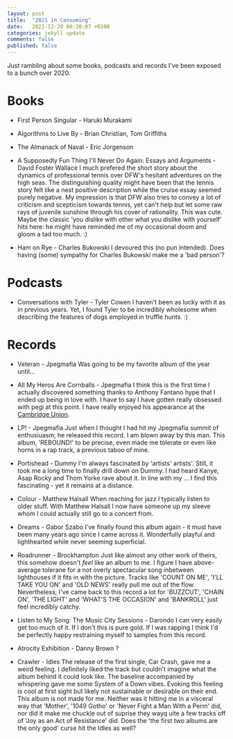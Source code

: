 ```yaml
---
layout: post
title:  "2021 in Consuming"
date:   2021-12-29 00:38:07 +0200
categories: jekyll update
comments: false
published: false
---
```

Just rambling about some books, podcasts and records I've been exposed to a bunch over 2020.

# Books

* First Person Singular - Haruki Murakami

* Algorithms to Live By -  Brian Christian, Tom Griffiths

* The Almanack of Naval -  Eric Jorgenson

* A Supposedly Fun Thing I'll Never Do Again: Essays and Arguments - David Foster Wallace
I much prefered the short story about the dynamics of professional tennis over DFW's hesitant adventures on the high seas. The distinguishing quality might have been that the tennis story felt like a nest positive description while the cruise essay seemed purely negative. My impression is that DFW also tries to convey a lot of criticism and scepticism towards tennis, yet can't help but let some raw rays of juvenile sunshine through his cover of rationality. This was cute. Maybe the classic 'you dislike with other what you dislike with yourself' hits here: he might have reminded me of my occasional doom and gloom a tad too much. :)

* Ham on Rye - Charles Bukowski
I devoured this (no pun intended). Does having (some) sympathy for Charles Bukowski make me a 'bad person'?


# Podcasts

* Conversations with Tyler - Tyler Cowen
I haven't been as lucky with it as in previous years. Yet, I found Tyler to be incredibly wholesome when describing the features of dogs employed in truffle hunts. :)


# Records

* Veteran - Jpegmafia
Was going to be my favorite album of the year until...

* All My Heros Are Cornballs - Jpegmafia
I think this is the first time I actually discovered something thanks to Anthony Fantano hype that I ended up being in love with. I have to say I have gotten really obsessed with pegi at this point. I have really enjoyed his appearance at the [Cambridge Union](https://www.youtube.com/watch?v=3UjNTHSIqU8).

* LP! - Jpegmafia
Just when I thought I had hit my Jpegmafia summit of enthusiuasm, he released this record. I am blown away by this man. This album, 'REBOUND!' to be precise, even made me tolerate or even like horns in a rap track, a previous taboo of mine.

* Portishead - Dummy
I'm always fascinated by 'artists' artists'. Still, it took me a long time to finally drill down on Dummy. I had heard Kanye, Asap Rocky and Thom Yorke rave about it. In line with my ... I find this fascinating - yet it remains at a distance.

* Colour - Matthew Halsall
When reaching for jazz I typically listen to older stuff. With Matthew Halsall I now have someone up my sleeve whom I could actually still go to a concert from.

* Dreams - Gabor Szabo
I've finally found this album again - it must have been many years ago since I came across it. Wonderfully playful and lighthearted while never seeming superficial.

* Roadrunner - Brockhampton
Just like almost any other work of theirs, this somehow doesn't _feel_ like an album to me. I figure I have above-average tolerane for a not overly spectacular song inbetween lighthouses if it fits in with the picture. Tracks like 'COUNT ON ME', 'I'LL TAKE YOU ON' and 'OLD NEWS' really pull me out of the flow. Nevertheless, I've came back to this record a lot for 'BUZZCUT', 'CHAIN ON', 'THE LIGHT' and 'WHAT'S THE OCCASION' and 'BANKROLL' just feel incredibly catchy.

* Listen to My Song: The Music City Sessions - Darondo
I can very easily get too much of it. If I don't this is pure gold. If I was rapping I think I'd be perfectly happy restraining myself to samples from this record.

* Atrocity Exhibition - Danny Brown
? 

* Crawler - Idles
The release of the first single, Car Crash, gave me a weird feeling. I definitely liked the track but couldn't imagine what the album behind it could look like. The baseline accompanied by whispering gave me some System of a Down vibes. Evoking this feeling is cool at first sight but likely not sustainable or desirable on their end.
This album is not made for me. Neither was it hitting me in a visceral way that 'Mother', '1049 Gotho' or 'Never Fight a Man With a Perm' did, nor did it make me chuckle out of suprise they wayq uite a few tracks off of 'Joy as an Act of Resistance' did. Does the 'the first two albums are the only good' curse hit the Idles as well?